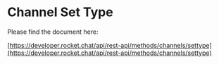 # Channel Set Type

Please find the document here: 

[https://developer.rocket.chat/api/rest-api/methods/channels/settype](https://developer.rocket.chat/api/rest-api/methods/channels/settype)

